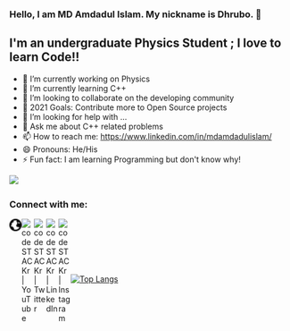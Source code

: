 ### Hello, I am MD Amdadul Islam. My nickname is Dhrubo. 👋

## I'm an undergraduate Physics Student ; I love to learn Code!!




- 🔭 I’m currently working on Physics
- 🌱 I’m currently learning C++
- 👯 I’m looking to collaborate on the developing community
- 🥅 2021 Goals: Contribute more to Open Source projects
- 🤔 I’m looking for help with ...
- 💬 Ask me about C++ related problems
- 📫 How to reach me: https://www.linkedin.com/in/mdamdadulislam/
- 😄 Pronouns: He/His
- ⚡ Fun fact: I am learning Programming but don't know why!

<img src = "https://github-readme-stats.vercel.app/api?username=amdadul3036&&show_icons=true&title_color=ffffff&icon_color=bb2acf&text_color=daf7dc&bg_color=151515">


### Connect with me:

[<img align="left" alt="codeSTACKr.com" width="22px" src="https://raw.githubusercontent.com/iconic/open-iconic/master/svg/globe.svg" />][website]
[<img align="left" alt="codeSTACKr | YouTube" width="22px" src="https://cdn.jsdelivr.net/npm/simple-icons@v3/icons/youtube.svg" />][youtube]
[<img align="left" alt="codeSTACKr | Twitter" width="22px" src="https://cdn.jsdelivr.net/npm/simple-icons@v3/icons/twitter.svg" />][twitter]
[<img align="left" alt="codeSTACKr | LinkedIn" width="22px" src="https://cdn.jsdelivr.net/npm/simple-icons@v3/icons/linkedin.svg" />][linkedin]
[<img align="left" alt="codeSTACKr | Instagram" width="22px" src="https://cdn.jsdelivr.net/npm/simple-icons@v3/icons/instagram.svg" />][instagram]

<br />
<br />
<br />
<br />
<br />


[![Top Langs](https://github-readme-stats.vercel.app/api/top-langs/?username=amdadul3036&layout=compact)](https://github.com/anuraghazra/github-readme-stats)


</details>

[website]: https://amdadulislam.com/
[twitter]: https://twitter.com/AmdadulDhrubo
[youtube]: https://www.youtube.com/channel/UCB29jphDIYEzlZs77LYGtnw
[instagram]: https://www.instagram.com/dhruboish/
[linkedin]: https://www.linkedin.com/in/mdamdadulislam/
